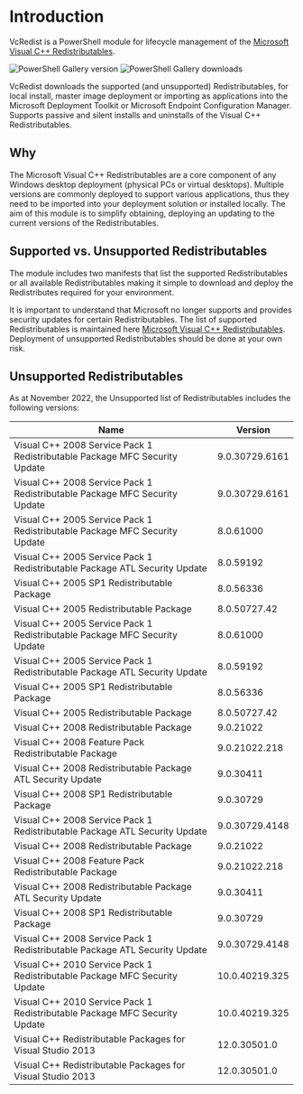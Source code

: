 # Introduction

VcRedist is a PowerShell module for lifecycle management of the [Microsoft Visual C++ Redistributables](https://support.microsoft.com/en-au/help/2977003/the-latest-supported-visual-c-downloads).

![PowerShell Gallery version](https://img.shields.io/powershellgallery/v/vcredist.svg?style=flat-square)
![PowerShell Gallery downloads](https://img.shields.io/powershellgallery/dt/vcredist.svg?style=flat-square)

VcRedist downloads the supported (and unsupported) Redistributables, for local install, master image deployment or importing as applications into the Microsoft Deployment Toolkit or Microsoft Endpoint Configuration Manager. Supports passive and silent installs and uninstalls of the Visual C++ Redistributables.

## Why

The Microsoft Visual C++ Redistributables are a core component of any Windows desktop deployment (physical PCs or virtual desktops). Multiple versions are commonly deployed to support various applications, thus they need to be imported into your deployment solution or installed locally. The aim of this module is to simplify obtaining, deploying an updating to the current versions of the Redistributables.

## Supported vs. Unsupported Redistributables

The module includes two manifests that list the supported Redistributables or all available Redistributables making it simple to download and deploy the Redistributes required for your environment.

It is important to understand that Microsoft no longer supports and provides security updates for certain Redistributables. The list of supported Redistributables is maintained here [Microsoft Visual C++ Redistributables](https://support.microsoft.com/en-au/help/2977003/the-latest-supported-visual-c-downloads). Deployment of unsupported Redistributables should be done at your own risk.

## Unsupported Redistributables

As at November 2022, the Unsupported list of Redistributables includes the following versions:

| Name                                                                       | Version        |
| -------------------------------------------------------------------------- | -------------- |
| Visual C++ 2008 Service Pack 1 Redistributable Package MFC Security Update | 9.0.30729.6161 |
| Visual C++ 2008 Service Pack 1 Redistributable Package MFC Security Update | 9.0.30729.6161 |
| Visual C++ 2005 Service Pack 1 Redistributable Package MFC Security Update | 8.0.61000      |
| Visual C++ 2005 Service Pack 1 Redistributable Package ATL Security Update | 8.0.59192      |
| Visual C++ 2005 SP1 Redistributable Package                                | 8.0.56336      |
| Visual C++ 2005 Redistributable Package                                    | 8.0.50727.42   |
| Visual C++ 2005 Service Pack 1 Redistributable Package MFC Security Update | 8.0.61000      |
| Visual C++ 2005 Service Pack 1 Redistributable Package ATL Security Update | 8.0.59192      |
| Visual C++ 2005 SP1 Redistributable Package                                | 8.0.56336      |
| Visual C++ 2005 Redistributable Package                                    | 8.0.50727.42   |
| Visual C++ 2008 Redistributable Package                                    | 9.0.21022      |
| Visual C++ 2008 Feature Pack Redistributable Package                       | 9.0.21022.218  |
| Visual C++ 2008 Redistributable Package ATL Security Update                | 9.0.30411      |
| Visual C++ 2008 SP1 Redistributable Package                                | 9.0.30729      |
| Visual C++ 2008 Service Pack 1 Redistributable Package ATL Security Update | 9.0.30729.4148 |
| Visual C++ 2008 Redistributable Package                                    | 9.0.21022      |
| Visual C++ 2008 Feature Pack Redistributable Package                       | 9.0.21022.218  |
| Visual C++ 2008 Redistributable Package ATL Security Update                | 9.0.30411      |
| Visual C++ 2008 SP1 Redistributable Package                                | 9.0.30729      |
| Visual C++ 2008 Service Pack 1 Redistributable Package ATL Security Update | 9.0.30729.4148 |
| Visual C++ 2010 Service Pack 1 Redistributable Package MFC Security Update | 10.0.40219.325 |
| Visual C++ 2010 Service Pack 1 Redistributable Package MFC Security Update | 10.0.40219.325 |
| Visual C++ Redistributable Packages for Visual Studio 2013                 | 12.0.30501.0   |
| Visual C++ Redistributable Packages for Visual Studio 2013                 | 12.0.30501.0   |
